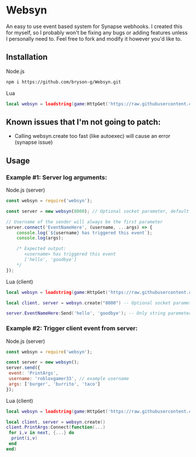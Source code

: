 # Websyn
An easy to use event based system for Synapse webhooks.
I created this for myself, so I probably won't be fixing any bugs or adding features unless I personally need to.
Feel free to fork and modify it however you'd like to.

## Installation
Node.js
```bash
npm i https://github.com/bryson-g/Websyn.git
```

Lua
```lua
local websyn = loadstring(game:HttpGet('https://raw.githubusercontent.com/bryson-g/Websyn/main/rbx-counterpart/client.lua'))()
```

## Known issues that I'm not going to patch:
 - Calling websyn.create too fast (like autoexec) will cause an error (synapse issue)

## Usage
### Example #1: Server log arguments:

Node.js (server)
```js
const websyn = require('websyn');

const server = new websyn(8000); // Optional socket parameter, default is 8000

// Username of the sender will always be the first parameter
server.connect('EventNameHere', (username, ...args) => {
    console.log(`${username} has triggered this event`);
    console.log(args);

    /* Expected output: 
       <username> has triggered this event
       ['hello', 'goodbye']
    */
});
```

Lua (client)
```lua
local websyn = loadstring(game:HttpGet('https://raw.githubusercontent.com/bryson-g/Websyn/main/rbx-counterpart/client.lua'))()

local client, server = websyn.create("8000") -- Optional socket parameter, default is 8000

server.EventNameHere:Send('hello', 'goodbye'); -- Only string paremeters allowed
```

### Example #2: Trigger client event from server:

Node.js (server)
```js
const websyn = require('websyn');

const server = new websyn();
server.send({
 event: 'PrintArgs',
 username: 'robloxgamer33', // example username
 args: ['burger', 'burrito', 'taco']
});
```

Lua (client)
```lua
local websyn = loadstring(game:HttpGet('https://raw.githubusercontent.com/bryson-g/Websyn/main/rbx-counterpart/client.lua'))()

local client, server = websyn.create()
client.PrintArgs:Connect(function(...)
 for i,v in next, {...} do
  print(i,v)
 end
end)
```
